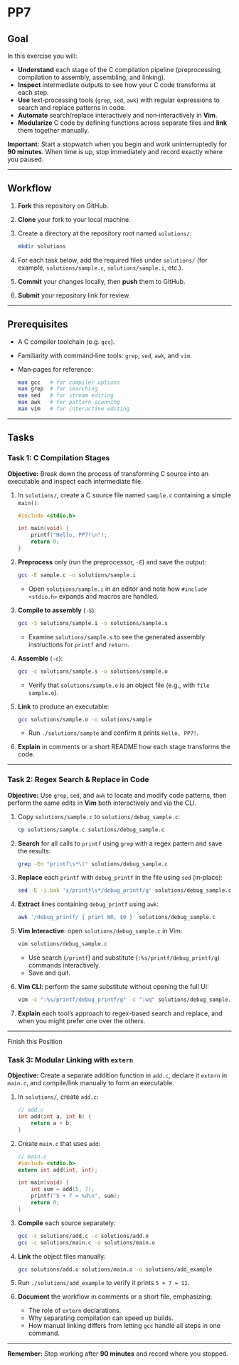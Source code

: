 # PP7

## Goal

In this exercise you will:

* **Understand** each stage of the C compilation pipeline (preprocessing, compilation to assembly, assembling, and linking).
* **Inspect** intermediate outputs to see how your C code transforms at each step.
* **Use** text‑processing tools (`grep`, `sed`, `awk`) with regular expressions to search and replace patterns in code.
* **Automate** search/replace interactively and non‑interactively in **Vim**.
* **Modularize** C code by defining functions across separate files and **link** them together manually.

**Important:** Start a stopwatch when you begin and work uninterruptedly for **90 minutes**. When time is up, stop immediately and record exactly where you paused.

---

## Workflow

1. **Fork** this repository on GitHub.
2. **Clone** your fork to your local machine.
3. Create a directory at the repository root named `solutions/`:

   ```bash
   mkdir solutions
   ```
4. For each task below, add the required files under `solutions/` (for example, `solutions/sample.c`, `solutions/sample.i`, etc.).
5. **Commit** your changes locally, then **push** them to GitHub.
6. **Submit** your repository link for review.

---

## Prerequisites

* A C compiler toolchain (e.g. `gcc`).
* Familiarity with command‑line tools: `grep`, `sed`, `awk`, and `vim`.
* Man‑pages for reference:

  ```bash
  man gcc   # for compiler options
  man grep  # for searching
  man sed   # for stream editing
  man awk   # for pattern scanning
  man vim   # for interactive editing
  ```

---

## Tasks

### Task 1: C Compilation Stages

**Objective:** Break down the process of transforming C source into an executable and inspect each intermediate file.

1. In `solutions/`, create a C source file named `sample.c` containing a simple `main()`:

   ```c
   #include <stdio.h>

   int main(void) {
       printf("Hello, PP7!\n");
       return 0;
   }
   ```
2. **Preprocess** only (run the preprocessor, `-E`) and save the output:

   ```bash
   gcc -E sample.c -o solutions/sample.i
   ```

   * Open `solutions/sample.i` in an editor and note how `#include <stdio.h>` expands and macros are handled.
3. **Compile to assembly** (`-S`):

   ```bash
   gcc -S solutions/sample.i -o solutions/sample.s
   ```

   * Examine `solutions/sample.s` to see the generated assembly instructions for `printf` and `return`.
4. **Assemble** (`-c`):

   ```bash
   gcc -c solutions/sample.s -o solutions/sample.o
   ```

   * Verify that `solutions/sample.o` is an object file (e.g., with `file sample.o`).
5. **Link** to produce an executable:

   ```bash
   gcc solutions/sample.o -o solutions/sample
   ```

   * Run `./solutions/sample` and confirm it prints `Hello, PP7!`.
6. **Explain** in comments or a short README how each stage transforms the code.

---

### Task 2: Regex Search & Replace in Code

**Objective:** Use `grep`, `sed`, and `awk` to locate and modify code patterns, then perform the same edits in **Vim** both interactively and via the CLI.

1. Copy `solutions/sample.c` to `solutions/debug_sample.c`:

   ```bash
   cp solutions/sample.c solutions/debug_sample.c
   ```
2. **Search** for all calls to `printf` using `grep` with a regex pattern and save the results:

   ```bash
   grep -En "printf\s*\(" solutions/debug_sample.c
   ```
3. **Replace** each `printf` with `debug_printf` in the file using `sed` (in‑place):

   ```bash
   sed -E -i.bak 's/printf\s*/debug_printf/g' solutions/debug_sample.c
   ```
4. **Extract** lines containing `debug_printf` using `awk`:

   ```bash
   awk '/debug_printf/ { print NR, $0 }' solutions/debug_sample.c
   ```
5. **Vim Interactive**: open `solutions/debug_sample.c` in Vim:

   ```bash
   vim solutions/debug_sample.c
   ```

   * Use search (`/printf`) and substitute (`:%s/printf/debug_printf/g`) commands interactively.
   * Save and quit.
6. **Vim CLI**: perform the same substitute without opening the full UI:

   ```bash
   vim -c ":%s/printf/debug_printf/g" -c ":wq" solutions/debug_sample.c
   ```
7. **Explain** each tool’s approach to regex-based search and replace, and when you might prefer one over the others.

---

Finish this Position
 
### Task 3: Modular Linking with `extern`

**Objective:** Create a separate addition function in `add.c`, declare it `extern` in `main.c`, and compile/link manually to form an executable.

1. In `solutions/`, create `add.c`:

   ```c
   // add.c
   int add(int a, int b) {
       return a + b;
   }
   ```
2. Create `main.c` that uses `add`:

   ```c
   // main.c
   #include <stdio.h>
   extern int add(int, int);

   int main(void) {
       int sum = add(5, 7);
       printf("5 + 7 = %d\n", sum);
       return 0;
   }
   ```
3. **Compile** each source separately:

   ```bash
   gcc -c solutions/add.c -o solutions/add.o
   gcc -c solutions/main.c -o solutions/main.o
   ```
4. **Link** the object files manually:

   ```bash
   gcc solutions/add.o solutions/main.o -o solutions/add_example
   ```
5. Run `./solutions/add_example` to verify it prints `5 + 7 = 12`.
6. **Document** the workflow in comments or a short file, emphasizing:

   * The role of `extern` declarations.
   * Why separating compilation can speed up builds.
   * How manual linking differs from letting `gcc` handle all steps in one command.

---

**Remember:** Stop working after **90 minutes** and record where you stopped.
